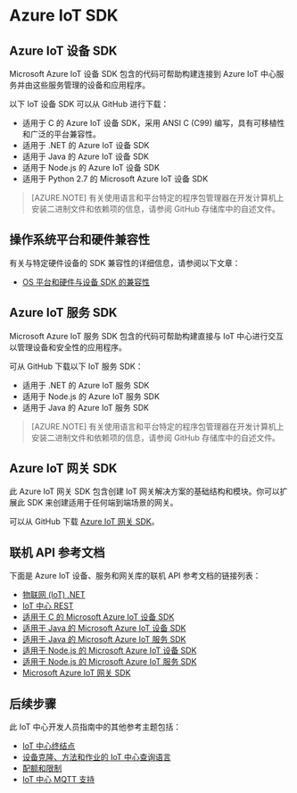 <properties
 pageTitle="开发人员指南 - IoT 中心 SDK | Azure"
 description="Azure IoT 中心开发人员指南 - 有关各种 Azure IoT 中心设备和服务 SDK 的信息以及指向这些 SDK 的链接。"
 services="iot-hub"
 documentationCenter=""
 authors="dominicbetts"
 manager="timlt"
 editor=""/>  


<tags
 ms.service="iot-hub"
 ms.devlang="multiple"
 ms.topic="article"
 ms.tgt_pltfrm="na"
 ms.workload="na"
 ms.date="09/30/2016"
 wacn.date="12/12/2016"
 ms.author="dobett"/>  


# Azure IoT SDK

## Azure IoT 设备 SDK

Microsoft Azure IoT 设备 SDK 包含的代码可帮助构建连接到 Azure IoT 中心服务并由这些服务管理的设备和应用程序。

以下 IoT 设备 SDK 可以从 GitHub 进行下载：

- 适用于 C 的 Azure IoT 设备 SDK，采用 ANSI C (C99) 编写，具有可移植性和广泛的平台兼容性。
- 适用于 .NET 的 Azure IoT 设备 SDK
- 适用于 Java 的 Azure IoT 设备 SDK
- 适用于 Node.js 的 Azure IoT 设备 SDK
- 适用于 Python 2.7 的 Microsoft Azure IoT 设备 SDK

> [AZURE.NOTE] 有关使用语言和平台特定的程序包管理器在开发计算机上安装二进制文件和依赖项的信息，请参阅 GitHub 存储库中的自述文件。

## 操作系统平台和硬件兼容性

有关与特定硬件设备的 SDK 兼容性的详细信息，请参阅以下文章：

- [OS 平台和硬件与设备 SDK 的兼容性][lnk-compatibility]

## Azure IoT 服务 SDK

Microsoft Azure IoT 服务 SDK 包含的代码可帮助构建直接与 IoT 中心进行交互以管理设备和安全性的应用程序。

可从 GitHub 下载以下 IoT 服务 SDK：

- 适用于 .NET 的 Azure IoT 服务 SDK
- 适用于 Node.js 的 Azure IoT 服务 SDK
- 适用于 Java 的 Azure IoT 服务 SDK

> [AZURE.NOTE] 有关使用语言和平台特定的程序包管理器在开发计算机上安装二进制文件和依赖项的信息，请参阅 GitHub 存储库中的自述文件。

## Azure IoT 网关 SDK

此 Azure IoT 网关 SDK 包含创建 IoT 网关解决方案的基础结构和模块。你可以扩展此 SDK 来创建适用于任何端到端场景的网关。

可以从 GitHub 下载 [Azure IoT 网关 SDK][lnk-gateway-sdk]。

## 联机 API 参考文档

下面是 Azure IoT 设备、服务和网关库的联机 API 参考文档的链接列表：

- [物联网 (IoT) .NET][lnk-dotnet-ref]
- [IoT 中心 REST][lnk-rest-ref]
- [适用于 C 的 Microsoft Azure IoT 设备 SDK][lnk-c-ref]
- [适用于 Java 的 Microsoft Azure IoT 设备 SDK][lnk-java-ref]
- [适用于 Java 的 Microsoft Azure IoT 服务 SDK][lnk-java-service-ref]
- [适用于 Node.js 的 Microsoft Azure IoT 设备 SDK][lnk-node-ref]
- [适用于 Node.js 的 Microsoft Azure IoT 服务 SDK][lnk-node-service-ref]
- [Microsoft Azure IoT 网关 SDK][lnk-gateway-ref]

## 后续步骤

此 IoT 中心开发人员指南中的其他参考主题包括：

- [IoT 中心终结点][lnk-devguide-endpoints]
- [设备克隆、方法和作业的 IoT 中心查询语言][lnk-devguide-query]
- [配额和限制][lnk-devguide-quotas]
- [IoT 中心 MQTT 支持][lnk-devguide-mqtt]

<!-- Links and images -->


[lnk-c-device-sdk]: https://github.com/Azure/azure-iot-sdks/blob/master/c/readme.md
[lnk-dotnet-device-sdk]: https://github.com/Azure/azure-iot-sdks/blob/master/csharp/device/readme.md
[lnk-java-device-sdk]: https://github.com/Azure/azure-iot-sdks/blob/master/java/device/readme.md
[lnk-dotnet-service-sdk]: https://github.com/Azure/azure-iot-sdks/blob/master/csharp/service/README.md
[lnk-java-service-sdk]: https://github.com/Azure/azure-iot-sdks/blob/master/java/service/readme.md
[lnk-node-device-sdk]: https://github.com/Azure/azure-iot-sdks/blob/master/node/device/readme.md
[lnk-node-service-sdk]: https://github.com/Azure/azure-iot-sdks/blob/master/node/service/README.md
[lnk-python-device-sdk]: https://github.com/Azure/azure-iot-sdks/blob/master/python/device/readme.md
[lnk-compatibility]: /documentation/articles/iot-hub-tested-configurations/
[lnk-gateway-sdk]: https://github.com/Azure/azure-iot-gateway-sdk/blob/master/README.md

[lnk-dotnet-ref]: https://msdn.microsoft.com/zh-cn/library/mt488521.aspx
[lnk-c-ref]: http://azure.github.io/azure-iot-sdks/c/api_reference/index.html
[lnk-java-ref]: http://azure.github.io/azure-iot-sdks/java/device/api_reference/index.html
[lnk-node-ref]: http://azure.github.io/azure-iot-sdks/node/api_reference/azure-iot-device/1.0.15/index.html
[lnk-rest-ref]: https://msdn.microsoft.com/zh-cn/library/mt548492.aspx
[lnk-java-service-ref]: http://azure.github.io/azure-iot-sdks/java/service/api_reference/index.html
[lnk-node-service-ref]: http://azure.github.io/azure-iot-sdks/node/api_reference/azure-iothub/1.0.17/index.html
[lnk-gateway-ref]: http://azure.github.io/azure-iot-gateway-sdk/api_reference/c/html/

[lnk-devguide-endpoints]: /documentation/articles/iot-hub-devguide-endpoints/
[lnk-devguide-quotas]: /documentation/articles/iot-hub-devguide-quotas-throttling/
[lnk-devguide-query]: /documentation/articles/iot-hub-devguide-query-language/
[lnk-devguide-mqtt]: /documentation/articles/iot-hub-mqtt-support/

<!---HONumber=Mooncake_1205_2016-->